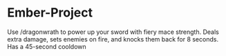 # Ember-Project
Use /dragonwrath to power up your sword with fiery mace strength. Deals extra damage, sets enemies on fire, and knocks them back for 8 seconds. Has a 45-second cooldown
